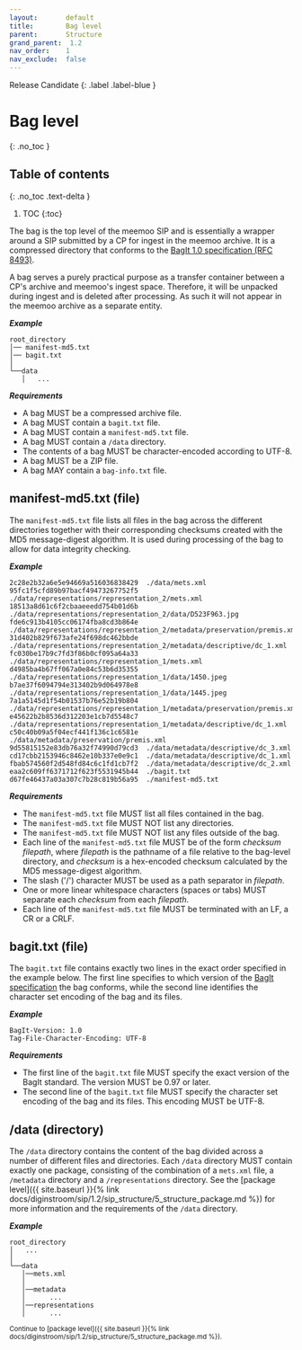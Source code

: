 ```yaml
---
layout:       default
title:        Bag level
parent:       Structure
grand_parent:  1.2
nav_order:    1
nav_exclude:  false
---
```

Release Candidate
{: .label .label-blue }
# Bag level
{: .no_toc }

## Table of contents
{: .no_toc .text-delta }

1. TOC
{:toc}

The bag is the top level of the meemoo SIP and is essentially a wrapper around a SIP submitted by a CP for ingest in the meemoo archive.
It is a compressed directory that conforms to the [BagIt 1.0 specification (RFC 8493)](https://www.rfc-editor.org/rfc/rfc8493.html).

A bag serves a purely practical purpose as a transfer container between a CP's archive and meemoo's ingest space.
Therefore, it will be unpacked during ingest and is deleted after processing.
As such it will not appear in the meemoo archive as a separate entity.

***Example***

```plaintext
root_directory
│── manifest-md5.txt
│── bagit.txt
│
└──data
   │   ...
```

***Requirements***

- A bag MUST be a compressed archive file.
- A bag MUST contain a `bagit.txt` file.
- A bag MUST contain a `manifest-md5.txt` file.
- A bag MUST contain a `/data` directory.
- The contents of a bag MUST be character-encoded according to UTF-8.
- A bag MUST be a ZIP file.
- A bag MAY contain a `bag-info.txt` file.

## manifest-md5.txt (file)

The `manifest-md5.txt` file lists all files in the bag across the different directories together with their corresponding checksums created with the MD5 message-digest algorithm.
It is used during processing of the bag to allow for data integrity checking.

***Example***

```plaintext
2c28e2b32a6e5e94669a516036838429  ./data/mets.xml
95fc1f5cfd89b97bacf49473267752f5  ./data/representations/representation_2/mets.xml
18513a8d61c6f2cbaaeeedd754b01d6b  ./data/representations/representation_2/data/D523F963.jpg
fde6c913b4105cc06174fba8cd3b864e  ./data/representations/representation_2/metadata/preservation/premis.xml
31d402b829f673afe24f698dc462bbde  ./data/representations/representation_2/metadata/descriptive/dc_1.xml
fc030be17b9c7fd3f86b0cf095a64a33  ./data/representations/representation_1/mets.xml
d4985ba4b67ff067a0e84c53b6d35355  ./data/representations/representation_1/data/1450.jpeg
b7ae37f6094794e313402b9d064978e8  ./data/representations/representation_1/data/1445.jpeg
7a1a5145d1f54b01537b76e52b19b804  ./data/representations/representation_1/metadata/preservation/premis.xml
e45622b2b8536d312203e1cb7d5548c7  ./data/representations/representation_1/metadata/descriptive/dc_1.xml
c50c40b09a5f04ecf441f136c1c6581e  ./data/metadata/preservation/premis.xml
9d55815152e83db76a32f74990d79cd3  ./data/metadata/descriptive/dc_3.xml
cd17cbb2153946c8462e10b337e0e9c1  ./data/metadata/descriptive/dc_1.xml
fbab574560f2d548fd84c6c1fd1cb7f2  ./data/metadata/descriptive/dc_2.xml
eaa2c609ff6371712f623f5531945b44  ./bagit.txt
d67fe46437a03a307c7b28c819b56a95  ./manifest-md5.txt
```

***Requirements***

- The `manifest-md5.txt` file MUST list all files contained in the bag.
- The `manifest-md5.txt` file MUST NOT list any directories.
- The `manifest-md5.txt` file MUST NOT list any files outside of the bag.
- Each line of the `manifest-md5.txt` file MUST be of the form *checksum filepath*, where *filepath* is the pathname of a file relative to the bag-level directory, and *checksum* is a hex-encoded checksum calculated by the MD5 message-digest algorithm.
- The slash ('/') character MUST be used as a path separator in *filepath*.
- One or more linear whitespace characters (spaces or tabs) MUST separate each *checksum* from each *filepath*.
- Each line of the `manifest-md5.txt` file MUST be terminated with an LF, a CR or a CRLF.

## bagit.txt (file)

The `bagit.txt` file contains exactly two lines in the exact order specified in the example below.
The first line specifies to which version of the [BagIt specification](https://www.rfc-editor.org/rfc/rfc8493.html) the bag conforms, while the second line identifies the character set encoding of the bag and its files.

***Example***

```plaintext
BagIt-Version: 1.0
Tag-File-Character-Encoding: UTF-8
```

***Requirements***

- The first line of the `bagit.txt` file MUST specify the exact version of the BagIt standard. The version MUST be 0.97 or later.
- The second line of the `bagit.txt` file MUST specify the character set encoding of the bag and its files. This encoding MUST be UTF-8.

## /data (directory)

The `/data` directory contains the content of the bag divided across a number of different files and directories.
Each `/data` directory MUST contain exactly one package, consisting of the combination of a `mets.xml` file, a `/metadata` directory and a `/representations` directory.
See the [package level]({{ site.baseurl }}{% link docs/diginstroom/sip/1.2/sip_structure/5_structure_package.md %}) for more information and the requirements of the `/data` directory.

***Example***

```plaintext
root_directory
│   ...
│
└──data
   │──mets.xml
   │
   │──metadata
   │      ...
   │──representations
   │      ...
```

<small>
Continue to [package level]({{ site.baseurl }}{% link docs/diginstroom/sip/1.2/sip_structure/5_structure_package.md %}).
</small>

